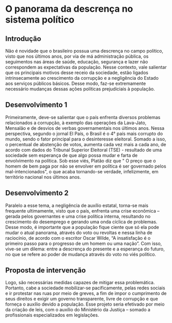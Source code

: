 # O panorama da descrença no sistema político 

## Introdução

Não é novidade que o brasileiro possua uma descrença no campo político, visto que nos últimos anos, por via de má administração pública, os seguimentos nas áreas de saúde, educação, segurança e lazer não correspondem as expectativas da população. Nesse contexto, vale salientar que os principais motivos desse receio da sociedade, estão ligados intrinsecamente ao crescimento da corrupção e a negligência do Estado aos serviços públicos básicos. Desse modo, faz-se extremamente necessário mudanças dessas ações políticas prejudiciais à população.

## Desenvolvimento 1

Primeiramente, deve-se salientar que o país enfrenta diversos problemas relacionados a corrupção, à exemplo das operações da Lava-Jato, Mensalão e de desvios de verbas governamentais nos últimos anos. Nessa perspectiva, segundo o jornal El País, o Brasil é o 4° país mais corrupto do mundo, sendo o fator principal para o desinteresse eleitoral. Somado a isso, o percentual de abstenção de votos, aumenta cada vez mais a cada ano, de acordo com dados do Tribunal Superior Eleitoral (TSE) - resultado de uma sociedade sem esperança de que algo possa mudar e farta de envolvimento na política. Sob esse viés, Platão diz que " O preço que o homem de bem paga por não se envolver em política é ser governado pelos mal-intencionados", o que acaba tornando-se verdade, infelizmente, em território nacional nos últimos anos.

## Desenvolvimento 2
Paralelo a esse tema, a negligência de auxílio estatal, torna-se mais frequente ultimamente, visto que o país, enfrenta uma crise econômica – gerada pelos governantes e uma crise política interna, resultando no crescimento do desemprego e gerando uma onda cíclica de problemas. Desse modo, é importante que a população fique ciente que só ela pode mudar o atual panorama, através do voto ou revoltas e nessa linha de raciocínio, de acordo com o escritor Oscar Wilde, “A insatisfação é o primeiro passo para o progresso de um homem ou uma nação”. Com isso, vive-se um dilema: entre a descrença do presente e a esperança do futuro, no que se refere ao poder de mudança através do voto no viés político.

## Proposta de intervenção

Logo, são necessárias medidas capazes de mitigar essa problemática. Portanto, cabe a sociedade mobilizar-se pacificamente, pelas redes sociais e ir protestar nas ruas por meio de greves, a fim de impor o cumprimento de seus direitos e exigir um governo transparente, livre de corrupção e que forneça o auxílio devido a população. Esse projeto seria efetivado por meio da criação de leis, com o auxílio do Ministério da Justiça – somado a profissionais especializados em legislações. 
